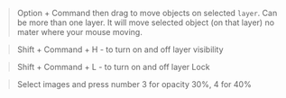 > Option + Command then drag to move objects on selected `layer`. Can be more than one layer. It will move selected object (on that layer) no mater where your mouse moving.

> Shift + Command + H - to turn on and off layer visibility

> Shift + Command + L - to turn on and off layer Lock

> Select images and press number 3 for opacity 30%, 4 for 40%